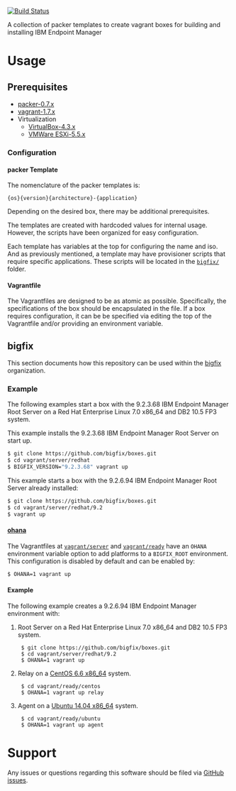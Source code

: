 [![Build Status](https://travis-ci.org/bigfix/boxes.svg?branch=master)](https://travis-ci.org/bigfix/boxes)

A collection of packer templates to create vagrant boxes for building and installing IBM Endpoint Manager

# Usage
## Prerequisites
- [packer-0.7.x](http://www.packer.io/downloads.html)
- [vagrant-1.7.x](http://www.vagrantup.com/downloads.html)
- Virtualization
	- [VirtualBox-4.3.x](https://www.virtualbox.org/wiki/Downloads)
	- [VMWare ESXi-5.5.x](http://www.vmware.com/products/esxi-and-esx/)

### Configuration
#### packer Template
The nomenclature of the packer templates is:

```
{os}{version}{architecture}-{application}
```

Depending on the desired box, there may be additional prerequisites.

The templates are created with hardcoded values for internal usage. However, the scripts have been organized for easy configuration.

Each template has variables at the top for configuring the name and iso. And as previously mentioned, a template may have provisioner scripts that require specific applications. These scripts will be located in the [`bigfix/`](bigfix/) folder.

#### Vagrantfile
The Vagrantfiles are designed to be as atomic as possible. Specifically, the specifications of the box should be encapsulated in the file. If a box requires configuration, it can be be specified via editing the top of the Vagrantfile and/or providing an environment variable.

## bigfix
This section documents how this repository can be used within the [bigfix](http://platdev.sfolab.ibm.com/) organization.

### Example
The following examples start a box with the 9.2.3.68 IBM Endpoint Manager Root Server on a Red Hat Enterprise Linux 7.0 x86_64 and DB2 10.5 FP3 system.

This example installs the 9.2.3.68 IBM Endpoint Manager Root Server on start up.

```bash
$ git clone https://github.com/bigfix/boxes.git
$ cd vagrant/server/redhat
$ BIGFIX_VERSION="9.2.3.68" vagrant up
```

This example starts a box with the 9.2.6.94 IBM Endpoint Manager Root Server already installed:

```bash
$ git clone https://github.com/bigfix/boxes.git
$ cd vagrant/server/redhat/9.2
$ vagrant up
```

#### [ohana](https://youtu.be/-U0xGBNl2fE)
The Vagrantfiles at [`vagrant/server`](vagrant/server) and [`vagrant/ready`](vagrant/ready) have an `OHANA` environment variable option to add platforms to a `BIGFIX_ROOT` environment. This configuration is disabled by default and can be enabled by:

```bash
$ OHANA=1 vagrant up
```

#### Example
The following example creates a 9.2.6.94 IBM Endpoint Manager environment with:

1. Root Server on a Red Hat Enterprise Linux 7.0 x86_64 and DB2 10.5 FP3 system.

        $ git clone https://github.com/bigfix/boxes.git
        $ cd vagrant/server/redhat/9.2
        $ OHANA=1 vagrant up

2. Relay on a [CentOS 6.6 x86_64](https://atlas.hashicorp.com/chef/boxes/centos-6.6) system.

        $ cd vagrant/ready/centos
        $ OHANA=1 vagrant up relay

3. Agent on a [Ubuntu 14.04 x86_64](https://atlas.hashicorp.com/ubuntu/boxes/trusty64) system.

        $ cd vagrant/ready/ubuntu
        $ OHANA=1 vagrant up agent

# Support
Any issues or questions regarding this software should be filed via [GitHub issues](https://github.com/bigfix/boxes/issues).
